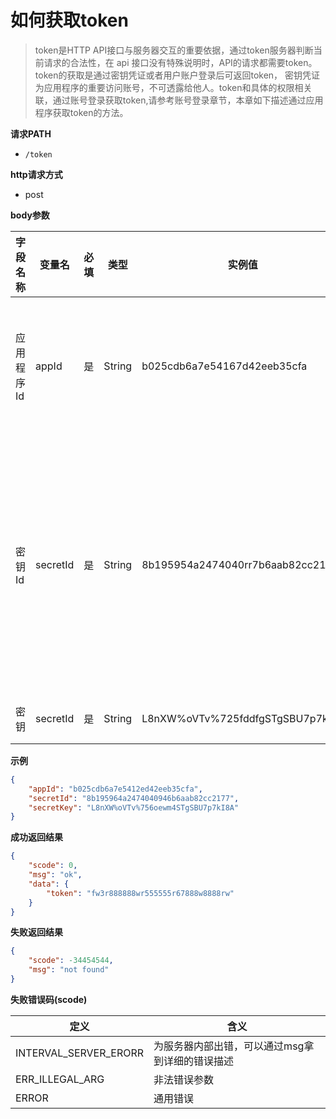 

# 如何获取token

> token是HTTP API接口与服务器交互的重要依据，通过token服务器判断当前请求的合法性，在 api 接口没有特殊说明时，API的请求都需要token。token的获取是通过密钥凭证或者用户账户登录后可返回token， 密钥凭证为应用程序的重要访问账号，不可透露给他人。token和具体的权限相关联，通过账号登录获取token,请参考账号登录章节，本章如下描述通过应用程序获取token的方法。

**请求PATH**

-  `/token`

**http请求方式**

- post

**body参数**

| 字段名称   | 变量名   | 必填 | 类型   | 实例值                           | 描述                                  |
| ---------- | -------- | ---- | ------ | -------------------------------- | ------------------------------------- |
| 应用程序Id | appId    | 是   | String | b025cdb6a7e54167d42eeb35cfa      | 应用程序的唯一标识                    |
| 密钥Id     | secretId | 是   | String | 8b195954a2474040rr7b6aab82cc2177 | 密钥id， 可以理解某个应用程序的子账号 |
| 密钥       | secretId | 是   | String | L8nXW%oVTv%725fddfgSTgSBU7p7kI8A | 密钥值                                |
**示例**

```json
{
    "appId": "b025cdb6a7e5412ed42eeb35cfa",
    "secretId": "8b195964a2474040946b6aab82cc2177",
    "secretKey": "L8nXW%oVTv%756oewm4STgSBU7p7kI8A"
}
```
**成功返回结果**

```json
{
    "scode": 0,
    "msg": "ok",
    "data": {
        "token": "fw3r888888wr555555r67888w8888rw"
    }
}
```
**失败返回结果**

```json
{
    "scode": -34454544,
    "msg": "not found"
}
```

**失败错误码(scode)**

| 定义 | 含义|
| --------------------- | ----------------- |
| INTERVAL_SERVER_ERORR | 为服务器内部出错，可以通过msg拿到详细的错误描述 |
| ERR_ILLEGAL_ARG       | 非法错误参数  |
| ERROR                 | 通用错误  |
